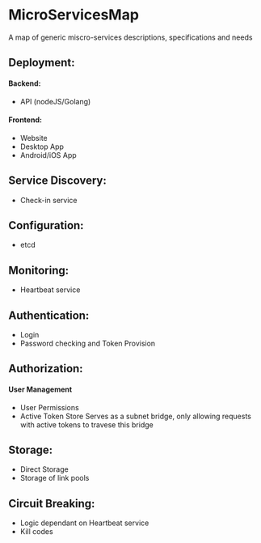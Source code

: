 # MicroServicesMap
A map of generic miscro-services descriptions, specifications and needs

## Deployment: ##
#### Backend: ####
* API (nodeJS/Golang)
#### Frontend: ####
* Website
* Desktop App
* Android/iOS App

## Service Discovery: ##
* Check-in service

## Configuration: ##
* etcd

## Monitoring: ##
* Heartbeat service

## Authentication: ##
* Login
* Password checking and Token Provision

## Authorization: ##
#### User Management ####
* User Permissions
* Active Token Store
  Serves as a subnet bridge, only allowing requests with active tokens to travese this bridge

## Storage: ##
* Direct Storage
* Storage of link pools

## Circuit Breaking: ##
* Logic dependant on Heartbeat service
* Kill codes
